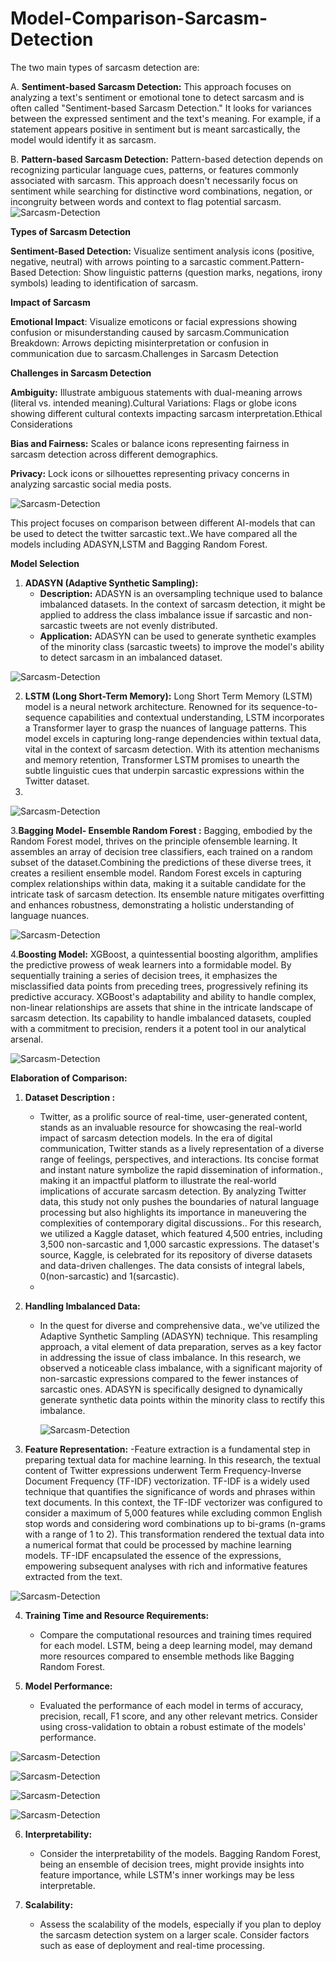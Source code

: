 # Model-Comparison-Sarcasm-Detection
The two main types of sarcasm detection are:

A. **Sentiment-based Sarcasm Detection:** This approach focuses on analyzing a text's sentiment or emotional tone to detect sarcasm and is often called "Sentiment-based Sarcasm Detection." It looks for variances between the expressed sentiment and the text's meaning. For example, if a statement appears positive in sentiment but is meant sarcastically, the model would identify it as sarcasm.

B. **Pattern-based Sarcasm Detection:** Pattern-based detection depends on recognizing particular language cues, patterns, or features commonly associated with sarcasm. This approach doesn't necessarily focus on sentiment while searching for distinctive word combinations, negation, or incongruity between words and context to flag potential sarcasm.
![Sarcasm-Detection](Images/1.png)

**Types of Sarcasm Detection**

**Sentiment-Based Detection:** Visualize sentiment analysis icons (positive, negative, neutral) with arrows pointing to a sarcastic comment.Pattern-Based Detection: Show linguistic patterns (question marks, negations, irony symbols) leading to identification of sarcasm.

**Impact of Sarcasm**

**Emotional Impact**: Visualize emoticons or facial expressions showing confusion or misunderstanding caused by sarcasm.Communication Breakdown: Arrows depicting misinterpretation or confusion in communication due to sarcasm.Challenges in Sarcasm Detection

**Challenges in Sarcasm Detection**

**Ambiguity:** Illustrate ambiguous statements with dual-meaning arrows (literal vs. intended meaning).Cultural Variations: Flags or globe icons showing different cultural contexts impacting sarcasm interpretation.Ethical Considerations

**Bias and Fairness:** Scales or balance icons representing fairness in sarcasm detection across different demographics.

**Privacy:** Lock icons or silhouettes representing privacy concerns in analyzing sarcastic social media posts.

![Sarcasm-Detection](Images/2.png)



This project focuses on comparison between different AI-models that can be used to detect the twitter sarcastic text..We have compared all the models including ADASYN,LSTM and Bagging Random Forest.

**Model Selection**

1. **ADASYN (Adaptive Synthetic Sampling):**
   - **Description:** ADASYN is an oversampling technique used to balance imbalanced datasets. In the context of sarcasm detection, it might be applied to address the class imbalance issue if sarcastic and non-sarcastic tweets are not evenly distributed.
   - **Application:** ADASYN can be used to generate synthetic examples of the minority class (sarcastic tweets) to improve the model's ability to detect sarcasm in an imbalanced dataset.

![Sarcasm-Detection](Images/4.png)

2. **LSTM (Long Short-Term Memory):** Long Short Term Memory (LSTM) model is a neural network architecture. Renowned for its sequence-to-sequence capabilities and contextual understanding, LSTM incorporates a Transformer layer to grasp the nuances of language patterns. This model excels in capturing long-range dependencies within textual data, vital in the context of sarcasm detection. With its attention mechanisms and memory retention, Transformer LSTM promises to unearth the subtle linguistic cues that underpin sarcastic expressions within the Twitter dataset.
3. 
![Sarcasm-Detection](Images/7.png)


3.**Bagging Model- Ensemble Random Forest :** Bagging, embodied by the Random Forest model, thrives on the principle ofensemble learning. It assembles an array of decision tree classifiers, each trained on a random subset of the dataset.Combining the predictions of these diverse trees, it creates a resilient ensemble model. Random Forest excels in capturing complex relationships within data, making it a suitable candidate for the intricate task of sarcasm detection. Its ensemble nature mitigates overfitting and enhances robustness, demonstrating a holistic understanding of language nuances.

![Sarcasm-Detection](Images/5.png)

4.**Boosting Model:** XGBoost, a quintessential boosting algorithm, amplifies the predictive prowess of weak learners into a formidable model. By sequentially training a series of decision trees, it emphasizes the misclassified data points from preceding trees, progressively refining its predictive accuracy. XGBoost's adaptability and ability to handle complex, non-linear relationships are assets that shine in the intricate landscape of sarcasm detection. Its capability to handle imbalanced datasets, coupled with a commitment to precision, renders it a potent tool in our analytical arsenal.

![Sarcasm-Detection](Images/6.png)

**Elaboration of Comparison:**

1. **Dataset Description :**
   - Twitter, as a prolific source of real-time, user-generated content, stands as an invaluable resource for showcasing the real-world impact of sarcasm detection models. In the era of digital communication, Twitter stands as a lively representation of a diverse range of feelings, perspectives, and interactions. Its concise format and instant nature symbolize the rapid dissemination of information., making it an impactful platform to illustrate the real-world implications of accurate sarcasm detection. By analyzing Twitter data, this study not only pushes the boundaries of natural language processing but also highlights its importance in maneuvering the complexities of contemporary digital discussions.. For this research, we utilized a Kaggle dataset, which featured 4,500 entries, including 3,500 non-sarcastic and 1,000 sarcastic expressions. The dataset's source, Kaggle, is celebrated for its repository of diverse datasets and data-driven challenges. The data consists of integral labels, 0(non-sarcastic) and 1(sarcastic).
   - 
2. **Handling Imbalanced Data:**
   - In the quest for diverse and comprehensive data., we've utilized the Adaptive Synthetic Sampling (ADASYN) technique. This resampling approach, a vital element of data preparation, serves as a key factor in addressing the issue of class imbalance. In this research, we observed a noticeable class imbalance, with a significant majority of non-sarcastic expressions compared to the fewer instances of sarcastic ones. ADASYN is specifically designed to dynamically generate synthetic data points within
the minority class to rectify this imbalance.


     ![Sarcasm-Detection](Images/3.png)

3. **Feature Representation:**
   -Feature extraction is a fundamental step in preparing textual data for machine learning. In this research, the textual content of Twitter expressions underwent Term Frequency-Inverse Document Frequency (TF-IDF) vectorization. TF-IDF is a widely used technique that quantifies the significance of words and phrases within text documents. In this context, the TF-IDF vectorizer was configured to consider a maximum of 5,000 features while excluding common English stop words and considering word combinations up to bi-grams (n-grams with a range of 1 to 2). This transformation rendered the textual data into a numerical format that could be processed by machine learning models. TF-IDF encapsulated the essence of the expressions, empowering subsequent analyses with rich and informative features extracted from the text.

![Sarcasm-Detection](Images/8.png)

4. **Training Time and Resource Requirements:**
   - Compare the computational resources and training times required for each model. LSTM, being a deep learning model, may demand more resources compared to ensemble methods like Bagging Random Forest.

5. **Model Performance:**
   - Evaluated the performance of each model in terms of accuracy, precision, recall, F1 score, and any other relevant metrics. Consider using cross-validation to obtain a robust estimate of the models' performance.

 ![Sarcasm-Detection](Images/9.png)


![Sarcasm-Detection](Images/10.png)

![Sarcasm-Detection](Images/11.png)

![Sarcasm-Detection](Images/12.png)

6. **Interpretability:**
   - Consider the interpretability of the models. Bagging Random Forest, being an ensemble of decision trees, might provide insights into feature importance, while LSTM's inner workings may be less interpretable.

7. **Scalability:**
   - Assess the scalability of the models, especially if you plan to deploy the sarcasm detection system on a larger scale. Consider factors such as ease of deployment and real-time processing.


